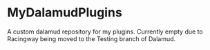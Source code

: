# MyDalamudPlugins
A custom dalamud repository for my plugins. Currently empty due to Racingway being moved to the Testing branch of Dalamud.
